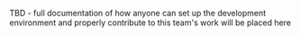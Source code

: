 TBD - full documentation of how anyone can set up the development environment and properly contribute to this team's work will be placed here
